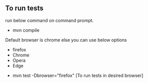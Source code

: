 
 To run tests
 ------------
 run below command on command prompt. 
 
 *  mvn compile

 
 Default browser is chrome else you can use below options 
 - firefox
 - Chrome
 - Opera
 - Edge
 
 * mvn test -Dbrowser="firefox" [To run tests in desired browser]
 